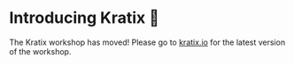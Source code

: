 # Introducing Kratix 🎉

The Kratix workshop has moved! Please go to [kratix.io](https://syntasso.github.io/kratix-docs/docs/workshop/intro?utm_source=github&utm_medium=readme&utm_campaign=workshop) for the latest version of the workshop.
